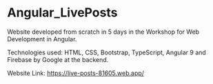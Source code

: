# Angular_LivePosts

Website developed from scratch in 5 days in the Workshop for Web Development in Angular.

Technologies used: HTML, CSS, Bootstrap, TypeScript, Angular 9 and Firebase by Google at the backend.

Website Link: https://live-posts-81605.web.app/
